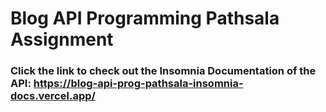 # Blog API Programming Pathsala Assignment

### Click the link to check out the Insomnia Documentation of the API: https://blog-api-prog-pathsala-insomnia-docs.vercel.app/
